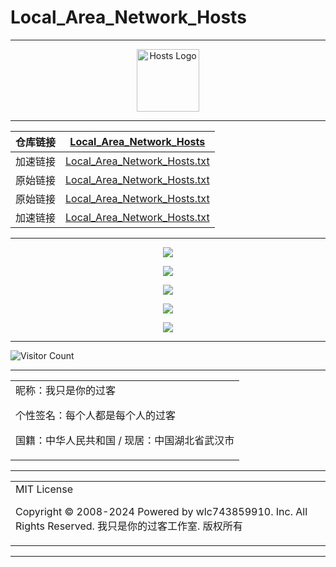 # Local_Area_Network_Hosts

---

<div align="center"><img src="https://raw.gitmirror.com/wlc743859910/Local_Area_Network_Hosts/blob/master/img/logo.webp" alt="Hosts Logo" height="100"/></div>

---

| 仓库链接 | [Local_Area_Network_Hosts](https://github.com/wlc743859910/Local_Area_Network_Hosts) |
| :------: | :----------------------------------------------------------: |
| 加速链接 | [Local_Area_Network_Hosts.txt](https://raw.gitmirror.com/wlc743859910/Local_Area_Network_Hosts/master/Local_Area_Network_Hosts.txt) |
| 原始链接 | [Local_Area_Network_Hosts.txt](https://github.com/wlc743859910/Local_Area_Network_Hosts/blob/master/Local_Area_Network_Hosts.txt) |
| 原始链接 | [Local_Area_Network_Hosts.txt](https://raw.githubusercontent.com/wlc743859910/Local_Area_Network_Hosts/master/Local_Area_Network_Hosts.txt) |
| 加速链接 | [Local_Area_Network_Hosts.txt](https://mirror.ghproxy.com/https://raw.githubusercontent.com/wlc743859910/Local_Area_Network_Hosts/master/Local_Area_Network_Hosts.txt) |

---

<p align="center">
  <img src="https://raw.gitmirror.com/wlc743859910/Local_Area_Network_Hosts/master/img/1.webp">
</p>

<p align="center">
  <img src="https://raw.gitmirror.com/wlc743859910/Local_Area_Network_Hosts/master/img/2.webp">
</p>

<p align="center">
  <img src="https://raw.gitmirror.com/wlc743859910/Local_Area_Network_Hosts/master/img/3.webp">
</p>

<p align="center">
  <img src="https://raw.gitmirror.com/wlc743859910/Local_Area_Network_Hosts/master/img/4.webp">
</p>

<p align="center">
  <img src="https://raw.gitmirror.com/wlc743859910/Local_Area_Network_Hosts/master/img/5.webp">
</p>

---

![Visitor Count](https://profile-counter.glitch.me/{Local_Area_Network_Hosts}/count.svg)

---

<table>
    <tr>
        <td >
昵称：我只是你的过客

个性签名：每个人都是每个人的过客

国籍：中华人民共和国 / 现居：中国湖北省武汉市
        </center>
        </td>
    </tr>
</table>

---

<table>
    <tr>
        <td >
MIT License

Copyright © 2008-2024 Powered by wlc743859910. Inc. All Rights Reserved. 我只是你的过客工作室. 版权所有
        </center>
        </td>
    </tr>
</table>

---
